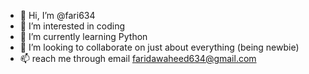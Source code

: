- 👋 Hi, I’m @fari634
- 👀 I’m interested in coding
- 🌱 I’m currently learning Python
- 💞️ I’m looking to collaborate on just about everything (being newbie)
- 📫 reach me through email faridawaheed634@gmail.com 

<!---
fari634/fari634 is a ✨ special ✨ repository because its `README.md` (this file) appears on your GitHub profile.
You can click the Preview link to take a look at your changes.
--->
